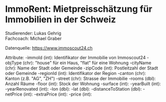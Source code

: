 # ImmoRent: Mietpreisschätzung für Immobilien in der Schweiz

Studierender: Lukas Gehrig  
Fachcoach: Michael Graber  


Datenquelle: https://www.immoscout24.ch

Attribute:
-immoId (int): Identifikator der Immobilie von Immoscout24
-objType (chr): "house" für ein Haus, "flat" für eine Wohnung
-cityName (chr): Name der Stadt oder Gemeinde
-zipCode (int): Postleitzahl der Stadt oder Gemeinde
-regionId (int): Identifikator der Region
-canton (chr): Kanton (z.B. "AG", "ZH")
-street (chr): Strasse der Immobilie
-rooms (dbl): Anzahl Räume
-floor (int): Stock der Wohnung
-surface (int):
-yearBuilt (int):
-yearRenovated (int):
-lon (dbl):
-lat (dbl):
-distanceToStation (dbl):
-netPrice (int):
-extraPrice (int):
-price (int):
